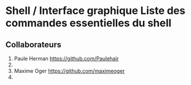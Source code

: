 # Shell / Interface graphique Liste des commandes essentielles du shell

## Collaborateurs
1. Paule Herman https://github.com/Paulehair
2.
3. Maxime Oger https://github.com/maximeoger
4.
